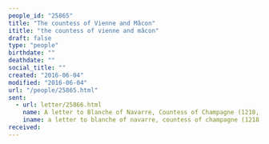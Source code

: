 ```yaml
---
people_id: "25865"
title: "The countess of Vienne and Mâcon"
ititle: "the countess of vienne and mâcon"
draft: false
type: "people"
birthdate: ""
deathdate: ""
social_title: ""
created: "2016-06-04"
modified: "2016-06-04"
url: "/people/25865.html"
sent:
  - url: letter/25866.html
    name: A letter to Blanche of Navarre, Countess of Champagne (1218, December 16)
    iname: a letter to blanche of navarre, countess of champagne (1218, december 16)
received:
---
```

